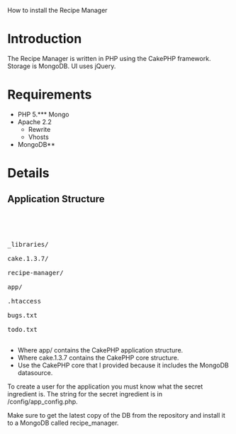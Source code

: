 How to install the Recipe Manager

# Introduction #
The Recipe Manager is written in PHP using the CakePHP framework. Storage is MongoDB. UI uses jQuery.

# Requirements #

  * PHP 5.*** Mongo
  * Apache 2.2
    * Rewrite
    * Vhosts
  * MongoDB**

# Details #

## Application Structure ##
<pre>
<vhosts-dir><br>
<br>
_libraries/<br>
cake.1.3.7/<br>
recipe-manager/<br>
app/<br>
.htaccess<br>
bugs.txt<br>
todo.txt<br>
</pre>

  * Where app/ contains the CakePHP application structure.
  * Where cake.1.3.7 contains the CakePHP core structure.
  * Use the CakePHP core that I provided because it includes the MongoDB datasource.


To create a user for the application you must know what the secret ingredient is. The string for the secret ingredient is in /config/app\_config.php.


Make sure to get the latest copy of the DB from the repository and install it to a MongoDB called recipe\_manager.